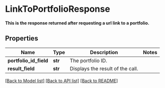 # LinkToPortfolioResponse

#### This is the response returned after requesting a url link to a portfolio.

## Properties
Name | Type | Description | Notes
------------ | ------------- | ------------- | -------------
**portfolio_id_field** | **str** | The portfolio ID. | 
**result_field** | **str** | Displays the result of the call. | 

[[Back to Model list]](../README.md#documentation-for-models) [[Back to API list]](../README.md#documentation-for-api-endpoints) [[Back to README]](../README.md)


